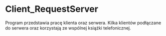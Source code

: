 # Client_RequestServer
Program przedstawia pracę klienta oraz serwera. Kilka klientów podłączane do serwera oraz korzystają ze wspólnej książki telefonicznej.
